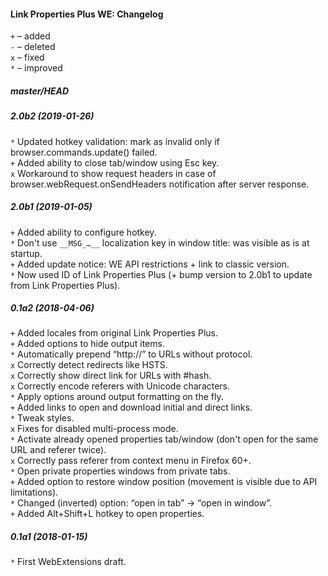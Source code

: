 ﻿#### Link Properties Plus WE: Changelog

`+` – added<br>
`-` – deleted<br>
`x` – fixed<br>
`*` – improved<br>

##### master/HEAD
##### 2.0b2 (2019-01-26)
`*` Updated hotkey validation: mark as invalid only if browser.commands.update() failed.<br>
`+` Added ability to close tab/window using Esc key.<br>
`x` Workaround to show request headers in case of browser.webRequest.onSendHeaders notification after server response.<br>

##### 2.0b1 (2019-01-05)
`+` Added ability to configure hotkey.<br>
`*` Don't use `__MSG_…__` localization key in window title: was visible as is at startup.<br>
`+` Added update notice: WE API restrictions + link to classic version.<br>
`*` Now used ID of Link Properties Plus (+ bump version to 2.0b1 to update from Link Properties Plus).<br>

##### 0.1a2 (2018-04-06)
`+` Added locales from original Link Properties Plus.<br>
`+` Added options to hide output items.<br>
`*` Automatically prepend “http://” to URLs without protocol.<br>
`x` Correctly detect redirects like HSTS.<br>
`x` Correctly show direct link for URLs with #hash.<br>
`x` Correctly encode referers with Unicode characters.<br>
`*` Apply options around output formatting on the fly.<br>
`+` Added links to open and download initial and direct links.<br>
`*` Tweak styles.<br>
`x` Fixes for disabled multi-process mode.<br>
`*` Activate already opened properties tab/window (don't open for the same URL and referer twice).<br>
`x` Correctly pass referer from context menu in Firefox 60+.<br>
`*` Open private properties windows from private tabs.<br>
`+` Added option to restore window position (movement is visible due to API limitations).<br>
`*` Changed (inverted) option: “open in tab” → “open in window”.<br>
`+` Added Alt+Shift+L hotkey to open properties.<br>

##### 0.1a1 (2018-01-15)
`*` First WebExtensions draft.<br>